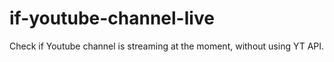 # if-youtube-channel-live
Check if Youtube channel is streaming at the moment, without using YT API.
